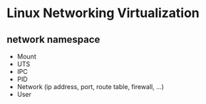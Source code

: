 # Linux Networking Virtualization

## network namespace

- Mount
- UTS
- IPC
- PID
- Network (ip address, port, route table, firewall, ...)
- User
